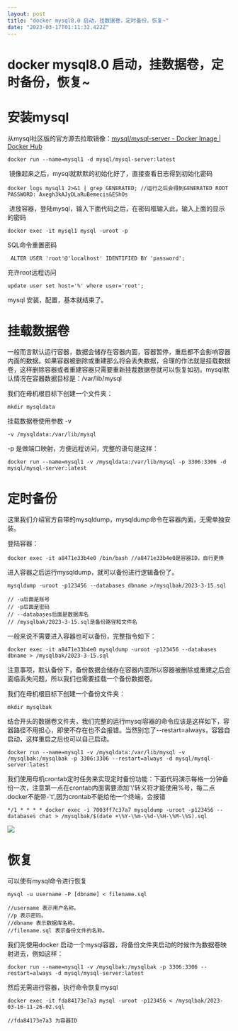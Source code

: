 ```yaml
---
layout: post
title: "docker mysql8.0 启动，挂数据卷，定时备份，恢复~"
date: "2023-03-17T01:11:32.422Z"
---
```

docker mysql8.0 启动，挂数据卷，定时备份，恢复~
================================

安装mysql
=======

从mysql社区版的官方源去拉取镜像：[mysql/mysql-server - Docker Image | Docker Hub](https://hub.docker.com/r/mysql/mysql-server/)

    docker run --name=mysql1 -d mysql/mysql-server:latest

 镜像起来之后，mysql就默默的初始化好了，直接查看日志得到初始化密码

    docker logs mysql1 2>&1 | grep GENERATED; //运行之后会得到GENERATED ROOT PASSWORD: Axegh3kAJyDLaRuBemecis&EShOs

 进放容器，登陆mysql，输入下面代码之后，在密码框输入此，输入上面的显示的密码

    docker exec -it mysql1 mysql -uroot -p

SQL命令重置密码

     ALTER USER 'root'@'localhost' IDENTIFIED BY 'password';

充许root远程访问

    update user set host='%' where user='root';

mysql 安装，配置，基本就结束了。

挂载数据卷
=====

一般而言默认运行容器，数据会储存在容器内面，容器暂停，重启都不会影响容器内面的数据。如果容器被删除或重建那么将会丢失数据，合理的作法就是挂载数据卷，这样删除容器或者重建容器只需要重新挂裁数据卷就可以恢复如初。mysql默认情况在容器数据目标是：/var/lib/mysql 

我们在母机根目标下创建一个文件夹：

    mkdir mysqldata

挂载数据卷使用参数 -v 

    -v /mysqldata:/var/lib/mysql

\-p 是做端口映射，方便远程访问，完整的语句是这样：

    docker run --name=mysql1 -v /mysqldata:/var/lib/mysql -p 3306:3306 -d mysql/mysql-server:latest

定时备份
====

这里我们介绍官方自带的mysqldump，mysqldump命令在容器内面，无需单独安装。

登陆容器：

    docker exec -it a8471e33b4e0 /bin/bash //a8471e33b4e0是容器ID，自行更换

进入容器之后运行mysqldump，就可以备份进行逻辑备份了。

    mysqldump -uroot -p123456 --databases dbname >/mysqlbak/2023-3-15.sql
    
    // -u后面是账号
    // -p后面是密码
    // --databases后面是数据库名
    // /mysqlbak/2023-3-15.sql是备份路径和文件名

一般来说不需要进入容器也可以备份，完整指令如下：

    docker exec -it a8471e33b4e0 mysqldump -uroot -p123456 --databases dbname > /mysqlbak/2023-3-15.sql

注意事项，默认备份下，备份数据会储存在容器内面所以容器被删除或重建之后会面临丢失问题，所以我们也需要挂载一个备份数据卷。

我们在母机根目标下创建一个备份文件夹：

    mkdir mysqlbak

结合开头的数据卷文件夹，我们完整的运行mysql容器的命令应该是这样如下，容器路径不用担心，即使不存在也不会报错。当然别忘了--restart=always，容器自启动，这样重启之后也可以自己启动。

    docker run --name=mysql1 -v /mysqldata:/var/lib/mysql -v /mysqlbak:/mysqlbak -p 3306:3306 --restart=always -d mysql/mysql-server:latest

我们使用母机crontab定时任务来实现定时备份功能：下面代码演示每格一分钟备份一次，注意第一点在crontab内面需要添加'\\'转义符才能使用%号，每二点docker不能带-'t',因为crontab不能给他一个终端，会报错

    */1 * * * * docker exec -i 7003ff7c37a7 mysqldump -uroot -p123456 --databases chat > /mysqlbak/$(date +\%Y-\%m-\%d-\%H-\%M-\%S).sql

![](https://img2023.cnblogs.com/blog/2014437/202303/2014437-20230316112946304-1324011361.png)

恢复
==

可以使有mysql命令进行恢复

    mysql -u username -P [dbname] < filename.sql
    
    //username 表示用户名称。
    //p 表示密码。
    //dbname 表示数据库名称。
    //filename.sql 表示备份文件的名称。

我们先使用docker 启动一个mysql容器，将备份文件夹启动的时候作为数据卷映射进去，例如这样：

    docker run --name=mysql1 -v /mysqlbak:/mysqlbak -p 3306:3306 --restart=always -d mysql/mysql-server:latest

然后无需进行容器，执行命令恢复mysql

    docker exec -it fda84173e7a3 mysql -uroot -p123456 < /mysqlbak/2023-03-16-11-26-02.sql
    
    //fda84173e7a3 为容器ID